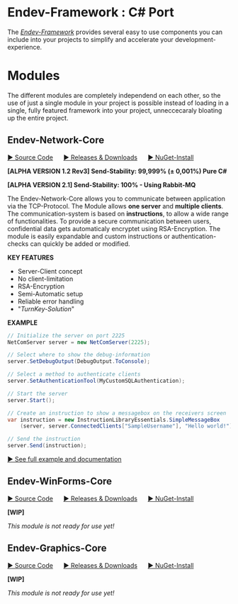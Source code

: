 # Endev-Framework : C# Port 

The _[Endev-Framework](https://github.com/TobiHatti/EndevFramework)_ provides several easy to use components you can include into your projects to simplify and accelerate your development-experience.

# Modules
The different modules are completely independend on each other, so the use of just a single module in your project is possible instead of loading in a single, fully featured framework into your project, unneccecaraly bloating up the entire project.

## <i class="fas fa-server"></i> Endev-Network-Core
[&#9654; Source Code](https://github.com/TobiHatti/EndevFramework/tree/master/NetworkCore) &nbsp;&nbsp;&nbsp;&nbsp;&nbsp;[&#9654; Releases & Downloads](https://github.com/TobiHatti/EndevFramework/releases) &nbsp;&nbsp;&nbsp;&nbsp;&nbsp;[&#9654; NuGet-Install](#)

__[ALPHA VERSION 1.2 Rev3] Send-Stability: 99,999% (± 0,001%) Pure C#__

**[ALPHA VERSION 2.1] Send-Stability: 100% - Using Rabbit-MQ**

The Endev-Network-Core allows you to communicate between application via the TCP-Protocol.
The Module allows __one server__ and __multiple clients__. 
The communication-system is based on __instructions__, to allow a wide range of functionalities. 
To provide a secure communication between users, confidential data gets automaticaly encryptet using RSA-Encryption. 
The module is easily expandable and custom instructions or authentication-checks can quickly be added or modified.



__KEY FEATURES__
- Server-Client concept
- No client-limitation
- RSA-Encryption
- Semi-Automatic setup
- Reliable error handling
- "_TurnKey-Solution_"

__EXAMPLE__
```csharp
// Initialize the server on port 2225
NetComServer server = new NetComServer(2225);

// Select where to show the debug-information
server.SetDebugOutput(DebugOutput.ToConsole);

// Select a method to authenticate clients
server.SetAuthenticationTool(MyCustomSQLAuthentication);

// Start the server
server.Start();

// Create an instruction to show a messagebox on the receivers screen
var instruction = new InstructionLibraryEssentials.SimpleMessageBox
	(server, server.ConnectedClients["SampleUsername"], "Hello world!");

// Send the instruction
server.Send(instruction);
```

[&#9654; See full example and documentation](https://github.com/TobiHatti/EndevFramework/blob/master/NetworkCore/README.md)

## Endev-WinForms-Core
[&#9654; Source Code](https://github.com/TobiHatti/EndevFramework/tree/master/WinFormsCore) &nbsp;&nbsp;&nbsp;&nbsp;&nbsp;[&#9654; Releases & Downloads](https://github.com/TobiHatti/EndevFramework/releases) &nbsp;&nbsp;&nbsp;&nbsp;&nbsp;[&#9654; NuGet-Install](#)

__[WIP]__

_This module is not ready for use yet!_




## Endev-Graphics-Core
[&#9654; Source Code](https://github.com/TobiHatti/EndevFramework/tree/master/GraphicsCore) &nbsp;&nbsp;&nbsp;&nbsp;&nbsp;[&#9654; Releases & Downloads](https://github.com/TobiHatti/EndevFramework/releases) &nbsp;&nbsp;&nbsp;&nbsp;&nbsp;[&#9654; NuGet-Install](#)

__[WIP]__

_This module is not ready for use yet!_
